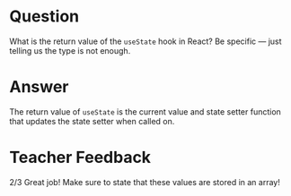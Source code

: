 # Question

What is the return value of the `useState` hook in React? Be specific — just telling us the type is not enough.

# Answer
The return value of `useState` is the current value and state setter function that updates the state setter when called on.
# Teacher Feedback
2/3
Great job! Make sure to state that these values are stored in an array! 